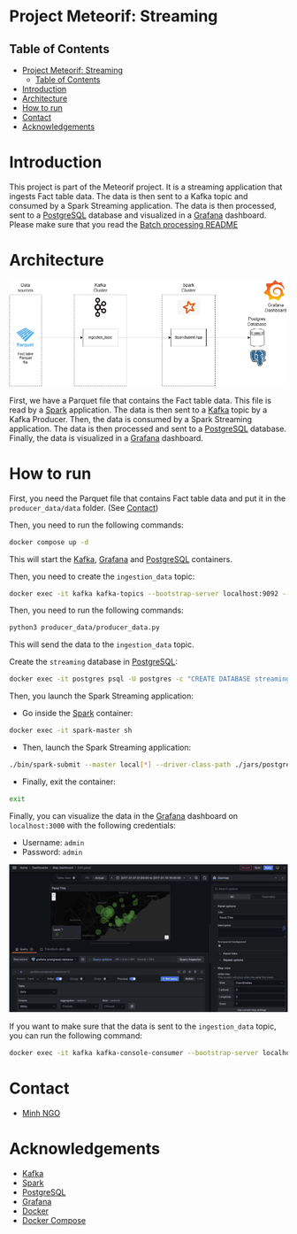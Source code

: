 # Project Meteorif: Streaming
## Table of Contents
- [Project Meteorif: Streaming](#project-meteorif-streaming)
  - [Table of Contents](#table-of-contents)
- [Introduction](#introduction)
- [Architecture](#architecture)
- [How to run](#how-to-run)
- [Contact](#contact)
- [Acknowledgements](#acknowledgements)

# Introduction
This project is part of the Meteorif project. It is a streaming application that ingests Fact table data. The data is then sent to a Kafka topic and consumed by a Spark Streaming application. 
The data is then processed, sent to a [PostgreSQL](https://www.postgresql.org/) database and visualized in a [Grafana](https://grafana.com/) dashboard. 
Please make sure that you read the [Batch processing README](https://github.com/5IF-Data-Engineering/deng-project/tree/main#project-meteorif) 

# Architecture
![Architecture](./assets/architecture.png)

First, we have a Parquet file that contains the Fact table data. This file is read by a [Spark](https://spark.apache.org/) application. The data is then sent to a [Kafka](https://kafka.apache.org/) topic by a Kafka Producer.
Then, the data is consumed by a Spark Streaming application. The data is then processed and sent to a [PostgreSQL](https://www.postgresql.org/) database. Finally, the data is visualized in a [Grafana](https://grafana.com/) dashboard.

# How to run
First, you need the Parquet file that contains Fact table data and put it in the `producer_data/data` folder. (See [Contact](#contact))

Then, you need to run the following commands:
```bash
docker compose up -d
```
This will start the [Kafka](https://kafka.apache.org/), [Grafana](https://grafana.com/) and [PostgreSQL](https://www.postgresql.org/) containers.

Then, you need to create the `ingestion_data` topic:
```bash
docker exec -it kafka kafka-topics --bootstrap-server localhost:9092 --create --topic ingestion_data --partitions 1 --replication-factor 1 --if-not-exists
```

Then, you need to run the following commands:
```bash
python3 producer_data/producer_data.py
```
This will send the data to the `ingestion_data` topic.

Create the `streaming` database in [PostgreSQL](https://www.postgresql.org/):
```bash
docker exec -it postgres psql -U postgres -c "CREATE DATABASE streaming;"
```

Then, you launch the Spark Streaming application:
- Go inside the [Spark](https://spark.apache.org/) container:
```bash
docker exec -it spark-master sh
```

- Then, launch the Spark Streaming application:
```bash
./bin/spark-submit --master local[*] --driver-class-path ./jars/postgresql-42.2.23.jar --jars ./jars/postgresql-42.2.23.jar --name data-streaming --packages org.apache.spark:spark-sql-kafka-0-10_2.12:3.1.2 ./app/data_streaming.py
```
- Finally, exit the container:
```bash
exit
```

Finally, you can visualize the data in the [Grafana](https://grafana.com/) dashboard on `localhost:3000` with the following credentials:
- Username: `admin`
- Password: `admin`

![Grafana Visualization](./assets/grafana-visualization.png)

If you want to make sure that the data is sent to the `ingestion_data` topic, you can run the following command:
```bash
docker exec -it kafka kafka-console-consumer --bootstrap-server localhost:9092 --topic ingestion_data --from-beginning
```

# Contact
- [Minh NGO](mailto:ngoc-minh.ngo@insa-lyon.fr)

# Acknowledgements
- [Kafka](https://kafka.apache.org/)
- [Spark](https://spark.apache.org/)
- [PostgreSQL](https://www.postgresql.org/)
- [Grafana](https://grafana.com/)
- [Docker](https://www.docker.com/)
- [Docker Compose](https://docs.docker.com/compose/)